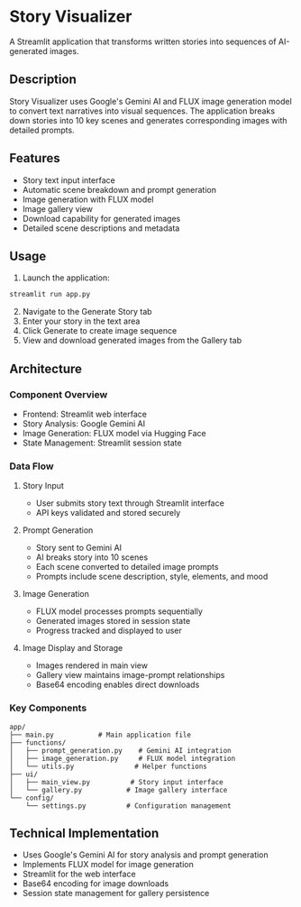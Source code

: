 # Story Visualizer

A Streamlit application that transforms written stories into sequences of AI-generated images.

## Description

Story Visualizer uses Google's Gemini AI and FLUX image generation model to convert text narratives into visual sequences. The application breaks down stories into 10 key scenes and generates corresponding images with detailed prompts.

## Features

- Story text input interface
- Automatic scene breakdown and prompt generation
- Image generation with FLUX model
- Image gallery view
- Download capability for generated images
- Detailed scene descriptions and metadata

## Usage

1. Launch the application:
```bash
streamlit run app.py
```

2. Navigate to the Generate Story tab
3. Enter your story in the text area
4. Click Generate to create image sequence
5. View and download generated images from the Gallery tab

## Architecture

### Component Overview
- Frontend: Streamlit web interface
- Story Analysis: Google Gemini AI
- Image Generation: FLUX model via Hugging Face
- State Management: Streamlit session state

### Data Flow
1. Story Input
   - User submits story text through Streamlit interface
   - API keys validated and stored securely

2. Prompt Generation
   - Story sent to Gemini AI
   - AI breaks story into 10 scenes
   - Each scene converted to detailed image prompts
   - Prompts include scene description, style, elements, and mood

3. Image Generation
   - FLUX model processes prompts sequentially
   - Generated images stored in session state
   - Progress tracked and displayed to user

4. Image Display and Storage
   - Images rendered in main view
   - Gallery view maintains image-prompt relationships
   - Base64 encoding enables direct downloads

### Key Components
```
app/
├── main.py           # Main application file
├── functions/
│   ├── prompt_generation.py    # Gemini AI integration
│   ├── image_generation.py     # FLUX model integration
│   └── utils.py               # Helper functions
├── ui/
│   ├── main_view.py          # Story input interface
│   └── gallery.py           # Image gallery interface
└── config/
    └── settings.py          # Configuration management
```

## Technical Implementation

- Uses Google's Gemini AI for story analysis and prompt generation
- Implements FLUX model for image generation
- Streamlit for the web interface
- Base64 encoding for image downloads
- Session state management for gallery persistence
